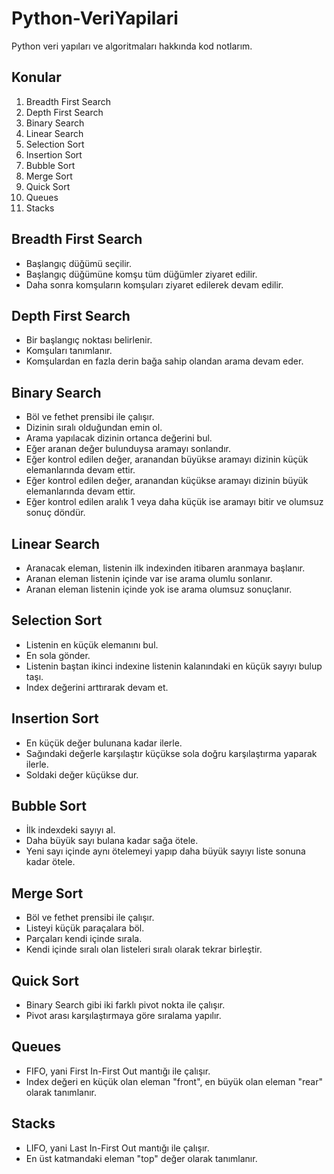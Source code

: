 # Python-VeriYapilari
Python veri yapıları ve algoritmaları hakkında kod notlarım.

<h2>Konular</h2>
	<ol>
		<li>Breadth First Search</li>
		<li>Depth First Search</li>
		<li>Binary Search</li>	
		<li>Linear Search</li>	
		<li>Selection Sort</li>	
		<li>Insertion Sort</li>
		<li>Bubble Sort</li>
		<li>Merge Sort</li>
		<li>Quick Sort</li>
		<li>Queues</li>
		<li>Stacks</li>
	</ol>

<h2>Breadth First Search</h2>
	<ul>
		<li>Başlangıç düğümü seçilir.</li>
		<li>Başlangıç düğümüne komşu tüm düğümler ziyaret edilir.</li>
		<li>Daha sonra komşuların komşuları ziyaret edilerek devam edilir.</li>
  	</ul>
	
<h2>Depth First Search</h2>
	<ul>
		<li>Bir başlangıç noktası belirlenir.</li>
		<li>Komşuları tanımlanır.</li>
		<li>Komşulardan en fazla derin bağa sahip olandan arama devam eder.</li>
	</ul>
	
<h2>Binary Search</h2>
	<ul>
		<li>Böl ve fethet prensibi ile çalışır.</li>
		<li>Dizinin sıralı olduğundan emin ol.</li>
		<li>Arama yapılacak dizinin ortanca değerini bul.</li>
		<li>Eğer aranan değer bulunduysa aramayı sonlandır.</li>
		<li>Eğer kontrol edilen değer, aranandan büyükse aramayı dizinin küçük elemanlarında devam ettir.</li>
		<li>Eğer kontrol edilen değer, aranandan küçükse aramayı dizinin büyük elemanlarında devam ettir.</li>
		<li>Eğer kontrol edilen aralık 1 veya daha küçük ise aramayı bitir ve olumsuz sonuç döndür.</li>
	</ul>
	
<h2>Linear Search</h2>
	<ul>
		<li>Aranacak eleman, listenin ilk indexinden itibaren aranmaya başlanır.</li>
		<li>Aranan eleman listenin içinde var ise arama olumlu sonlanır.</li>
		<li>Aranan eleman listenin içinde yok ise arama olumsuz sonuçlanır.</li>
	</ul>
	
<h2>Selection Sort</h2>
	<ul>
		<li>Listenin en küçük elemanını bul.</li>
		<li>En sola gönder.</li>
		<li>Listenin baştan ikinci indexine listenin kalanındaki en küçük sayıyı bulup taşı.</li>
		<li>Index değerini arttırarak devam et.</li>
	</ul>

<h2>Insertion Sort</h2>
	<ul>
		<li>En küçük değer bulunana kadar ilerle.</li>
		<li>Sağındaki değerle karşılaştır küçükse sola doğru karşılaştırma yaparak ilerle.</li> 
		<li>Soldaki değer küçükse dur.</li>
	</ul>
	
<h2>Bubble Sort</h2>
	<ul>
		<li>İlk indexdeki sayıyı al.</li>
		<li>Daha büyük sayı bulana kadar sağa ötele.</li>
		<li>Yeni sayı içinde aynı ötelemeyi yapıp daha büyük sayıyı liste sonuna kadar ötele.</li>
	</ul>
	
<h2>Merge Sort</h2>
	<ul>
		<li>Böl ve fethet prensibi ile çalışır.</li>
		<li>Listeyi küçük paraçalara böl.</li>
		<li>Parçaları kendi içinde sırala.</li>
		<li>Kendi içinde sıralı olan listeleri sıralı olarak tekrar birleştir.</li>
	</ul>
	
<h2>Quick Sort</h2>
	<ul>
		<li>Binary Search gibi iki farklı pivot nokta ile çalışır.</li>
		<li>Pivot arası karşılaştırmaya göre sıralama yapılır.</li>
	</ul>

 <h2>Queues</h2>
	<ul>
		<li>FIFO, yani First In-First Out mantığı ile çalışır.</li>
		<li>Index değeri en küçük olan eleman "front", en büyük olan eleman "rear" olarak tanımlanır.</li>
	</ul>

 <h2>Stacks</h2>
	<ul>
		<li>LIFO, yani Last In-First Out mantığı ile çalışır.</li>
		<li>En üst katmandaki eleman "top" değer olarak tanımlanır.</li>
	</ul>
	
	
	
	
	
	
	
	
	
	
	
	
	
	
	
	
	
	
	
	
	
	
